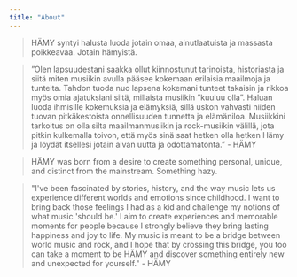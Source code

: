 ```yaml
---
title: "About"
---
```


> HÄMY syntyi halusta luoda jotain omaa, ainutlaatuista ja massasta poikkeavaa. Jotain hämyistä.

> ”Olen lapsuudestani saakka ollut kiinnostunut tarinoista, historiasta ja siitä miten musiikin avulla pääsee kokemaan erilaisia maailmoja ja tunteita. Tahdon tuoda nuo lapsena kokemani tunteet takaisin ja rikkoa myös omia ajatuksiani siitä, millaista musiikin ”kuuluu olla”. Haluan luoda ihmisille kokemuksia ja elämyksiä, sillä uskon vahvasti niiden tuovan pitkäkestoista onnellisuuden tunnetta ja elämäniloa. Musiikkini tarkoitus on olla silta maailmanmusiikin ja rock-musiikin välillä, jota pitkin kulkemalla toivon, että myös sinä saat hetken olla hetken Hämy ja löydät itsellesi jotain aivan uutta ja odottamatonta.” - HÄMY

>HÄMY was born from a desire to create something personal, unique, and distinct from the mainstream. Something hazy.

>"I've been fascinated by stories, history, and the way music lets us experience different worlds and emotions since childhood. I want to bring back those feelings I had as a kid and challenge my notions of what music 'should be.' I aim to create experiences and memorable moments for people because I strongly believe they bring lasting happiness and joy to life. My music is meant to be a bridge between world music and rock, and I hope that by crossing this bridge, you too can take a moment to be HÄMY and discover something entirely new and unexpected for yourself." - HÄMY


